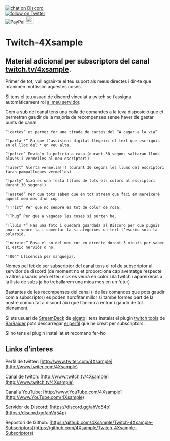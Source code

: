 
<a href="https://discord.gg/ahVq54p">
<img src="https://img.shields.io/discord/667340023829626920?logo=discord" alt="chat on Discord">
</br> 
<a href="https://twitter.com/4xsample/follow?screen_name=shields_io">
<img src="https://img.shields.io/twitter/follow/4xsample?style=social&logo=twitter" alt="follow on Twitter"></br>
<a href="https://www.paypal.com/donate/?hosted_button_id=EFVMSRHVBNJP4">
<img src="https://img.shields.io/badge/PayPal-00457C?style=for-the-badge&logo=paypal&logoColor=white" alt="PayPal">
<img src="https://img.shields.io/badge/Hack-The%20Planet-orange" alt="Hack the planet" height=24>
</a>

# Twitch-4Xsample
## Material adicional per subscriptors del canal [twitch.tv/4xsample](http://www.twitch.tv/4Xsample).

Primer de tot, vull agrair-te el teu suport als meus directes i dir-te que m’animen moltissim aquestes coses.

Si tens el teu usuari de discord vinculat a twitch se t’assigna automàticament rol [al meu servidor](https://discord.gg/ahVq54p).

Com a sub del canal tens una colla de comandes a la teva disposició que et permetran gaudir de la majoria de recompenses sense haver de gastar punts de canal:

    “!cartes” et permet fer una tirada de cartes del “A cagar a la via”

    “!parla *” Fa que l’assistent digital llegeixi el text que escriguis en el lloc del * en veu alta.

    “!police” Envia'm la policia a casa (durant 30 segons saltaran llums blaves i vermelles al meu escriptori)

    “!alert” Alerta vermella!!! (durant 30 segons les llums del escriptori faran pampallugues vermelles)

    “!party” Això es una festa (llums de tots els colors al escriptori durant 30 segons!)

    “!Wasted” Per que tots sabem que en tot stream que faci em mereixeré aquest mem mes d'un cop

    “!Trist” Per que no sempre es tot de color de rosa.

    “!Thug” Per que a vegades les coses si surten be.

    “!lluis *” Fas una foto i quedarà guardada al Discord per que puguis anar a veure-la i comentar-la si afegeixes un text l’escriu sota la polaroid.

    “!nervios” Posa el so del meu cor en directe durant 3 minuts per saber si estic nerviós o no.

    "!004" Llicencia per manquejar.


Nomes pel fet de ser subscriptor del canal tens el rol de subscriptor al servidor de discord (de moment no et proporciona cap aventatge respecte a altres usuaris però el teu nick es veurà en color Lila twitch i apareixeras a la llista de subs ja ho treballarem una mica mes en un futur)

Bastantes de les recompenses del canal (i de les comandes que pots gaudir com a subscriptor) es poden aprofitar millor si tambè formes part de la nostre comunitat a discord aixi que t’animo a entrar i gaudir de tot plenament.

Si ets usuari de [StreamDeck](https://www.elgato.com/es/stream-deck) de [elgato](www.elgato.com) i tens instalat el plugin [twitch tools](https://github.com/BarRaider/streamdeck-chatpager) de [BarRaider](https://barraider.com) pots descarregar [el perfil](https://github.com/4Xsample/Twitch-4Xsample-Subscriptors/blob/main/Subs%204Xsample.streamDeckProfile) que he creat per subscriptors.

Si no tens el plugin instal·lat et recomano fer-ho

## Links d’interes


Perfil de twitter: [http://www.twiter.com/4Xsample](http://www.twiter.com/4Xsample)

Canal de twitch: [http://www.twitch.tv/4Xsample](http://www.twitch.tv/4Xsample)

Canal a YouTube: [http://www.YouTube.com/4Xsample](http://www.YouTube.com/4Xsample)

Servidor de Discord: [https://discord.gg/ahVq54p](https://discord.gg/ahVq54p)

Repostori de Github: [https://github.com/4Xsample/Twitch-4Xsample-Subscriptors](https://github.com/4Xsample/Twitch-4Xsample-Subscriptors)



